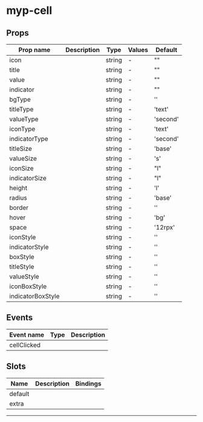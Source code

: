 # myp-cell

## Props

| Prop name         | Description | Type   | Values | Default  |
| ----------------- | ----------- | ------ | ------ | -------- |
| icon              |             | string | -      | ""       |
| title             |             | string | -      | ""       |
| value             |             | string | -      | ""       |
| indicator         |             | string | -      | ""       |
| bgType            |             | string | -      | ''       |
| titleType         |             | string | -      | 'text'   |
| valueType         |             | string | -      | 'second' |
| iconType          |             | string | -      | 'text'   |
| indicatorType     |             | string | -      | 'second' |
| titleSize         |             | string | -      | 'base'   |
| valueSize         |             | string | -      | 's'      |
| iconSize          |             | string | -      | "l"      |
| indicatorSize     |             | string | -      | "l"      |
| height            |             | string | -      | 'l'      |
| radius            |             | string | -      | 'base'   |
| border            |             | string | -      | ''       |
| hover             |             | string | -      | 'bg'     |
| space             |             | string | -      | '12rpx'  |
| iconStyle         |             | string | -      | ''       |
| indicatorStyle    |             | string | -      | ''       |
| boxStyle          |             | string | -      | ''       |
| titleStyle        |             | string | -      | ''       |
| valueStyle        |             | string | -      | ''       |
| iconBoxStyle      |             | string | -      | ''       |
| indicatorBoxStyle |             | string | -      | ''       |

## Events

| Event name  | Type | Description |
| ----------- | ---- | ----------- |
| cellClicked |      |

## Slots

| Name    | Description | Bindings |
| ------- | ----------- | -------- |
| default |             |          |
| extra   |             |          |

---
